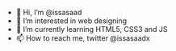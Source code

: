 - 👋 Hi, I’m @issasaad
- 👀 I’m interested in web designing
- 🌱 I’m currently learning HTML5, CSS3 and JS
- 📫 How to reach me, twitter @issasaadx
